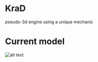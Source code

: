 # KraD
pseudo-3d engine using a unique mechanic

# Current model
![alt text](https://media.discordapp.net/attachments/929050845113364570/931230584959799316/ezgif-6-9d8db6b0a5.gif)

